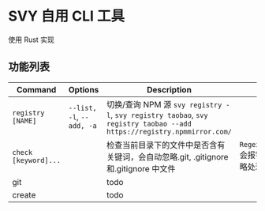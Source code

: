 # SVY 自用 CLI 工具

使用 Rust 实现

## 功能列表

| Command              | Options                   | Description                                                                                                            | TODO                                          |
| -------------------- | ------------------------- | ---------------------------------------------------------------------------------------------------------------------- | --------------------------------------------- |
| `registry [NAME]`    | `--list, -l`, `--add, -a` | 切换/查询 NPM 源 `svy registry -l`, `svy registry taobao`, `svy registry taobao --add https://registry.npmmirror.com/` |                                               |
| `check [keyword]...` |                           | 检查当前目录下的文件中是否含有关键词，会自动忽略.git, .gitignore 和.gitignore 中文件                                   | `Regex::new("*.log")`会报错，目前做了忽略处理 |
| git                  |                           | todo                                                                                                                   |                                               |
| create               |                           | todo                                                                                                                   |                                               |
